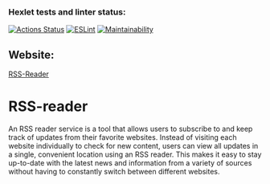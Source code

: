 ### Hexlet tests and linter status:
[![Actions Status](https://github.com/manylovv/frontend-project-11/workflows/hexlet-check/badge.svg)](https://github.com/manylovv/frontend-project-11/actions)
[![ESLint](https://github.com/manylovv/frontend-project-11/actions/workflows/lint.yml/badge.svg)](https://github.com/manylovv/frontend-project-11/actions/workflows/lint.yml)
[![Maintainability](https://api.codeclimate.com/v1/badges/7c0d2838e5eec5f4cf1b/maintainability)](https://codeclimate.com/github/manylovv/frontend-project-11/maintainability)

## Website:
[RSS-Reader](https://rss-reader-zeta.vercel.app)

# RSS-reader
An RSS reader service is a tool that allows users to subscribe to and keep track of updates from their favorite websites. Instead of visiting each website individually to check for new content, users can view all updates in a single, convenient location using an RSS reader. This makes it easy to stay up-to-date with the latest news and information from a variety of sources without having to constantly switch between different websites.
